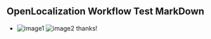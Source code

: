 ## OpenLocalization Workflow Test MarkDown
* ![image1](.\c4730c82-5701-4d75-bdd8-55b3aa984f42.png)   ![image2](.\1adf93c4-8b7a-4189-9794-7d0e57a6c7f6.png) 
thanks!